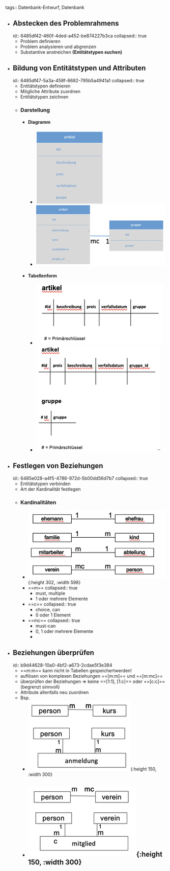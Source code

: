 tags:: Datenbank-Entwurf, Datenbank

- ## Abstecken des Problemrahmens
  id:: 6485df42-460f-4ded-a452-be874227b3ca
  collapsed:: true
	- Problem definieren
	- Problem analysieren und abgrenzen
	- Substantive anstreichen **(Entitätstypen suchen)**
- ## Bildung von Entitätstypen und Attributen
  id:: 6485df47-5a3a-458f-8682-795b5a4941a1
  collapsed:: true
	- Entitätstypen definieren
	- Mögliche Attribute zuordnen
	- Entitätstypen zeichnen
	- ### Darstellung
		- #### Diagramm
			- ![Bildschirmfoto 2023-06-11 um 17.16.16.png](../assets/Bildschirmfoto_2023-06-11_um_17.16.16_1686496579587_0.png)
			- ![Bildschirmfoto 2023-06-11 um 17.18.00.png](../assets/Bildschirmfoto_2023-06-11_um_17.18.00_1686496682799_0.png)
		- #### Tabellenform
			- ![Bildschirmfoto 2023-06-11 um 17.17.08.png](../assets/Bildschirmfoto_2023-06-11_um_17.17.08_1686496630957_0.png)
			- ![Bildschirmfoto 2023-06-11 um 17.19.08.png](../assets/Bildschirmfoto_2023-06-11_um_17.19.08_1686496750691_0.png)
- ## Festlegen von Beziehungen
  id:: 6485e028-a4f5-4786-972d-5b00dd56d7b7
  collapsed:: true
	- Entitätstypen verbinden
	- Art der Kardinalität festlegen
	- ### Kardinalitäten
		- ![Bildschirmfoto 2023-06-11 um 17.20.18.png](../assets/Bildschirmfoto_2023-06-11_um_17.20.18_1686496820056_0.png){:height 302, :width 598}
		- ==m==
		  collapsed:: true
			- must, multiple
			- 1 oder mehrere Elemente
		- ==c==
		  collapsed:: true
			- choice, can
			- 0 oder 1 Element
		- ==mc==
		  collapsed:: true
			- must-can
			- 0, 1 oder mehrere Elemente
			-
- ## Beziehungen überprüfen
  id:: b9d44628-10a0-4bf2-a673-2cdae5f3e384
	- ==m:m== kann nicht in Tabellen gespeichertwerden!
	- auflösen von komplexen Beziehungen ==[m:m]== und ==[m:mc]==
	- überprüfen der Beziehungen => keine ==[1:1], [1:c]== oder ==[c:c]== (begrenzt
	  sinnvoll)
	- Attribute allenfalls neu zuordnen
	- Bsp.
		- ![Bildschirmfoto 2023-06-11 um 17.28.09.png](../assets/Bildschirmfoto_2023-06-11_um_17.28.09_1686497292305_0.png){:height 150, :width 300}
		- ![Bildschirmfoto 2023-06-11 um 17.28.46.png](../assets/Bildschirmfoto_2023-06-11_um_17.28.46_1686497328051_0.png){:height 150, :width 300}
			-
